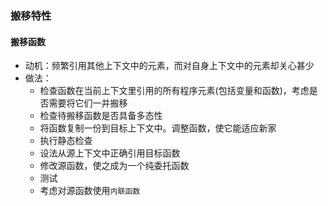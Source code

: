 ### 搬移特性



#### 搬移函数

- 动机：频繁引用其他上下文中的元素，而对自身上下文中的元素却关心甚少
- 做法：
  - 检查函数在当前上下文里引用的所有程序元素(包括变量和函数)，考虑是否需要将它们一并搬移
  - 检查待搬移函数是否具备多态性
  - 将函数复制一份到目标上下文中。调整函数，使它能适应新家
  - 执行静态检查
  - 设法从源上下文中正确引用目标函数
  - 修改源函数，使之成为一个纯委托函数
  - 测试
  - 考虑对源函数使用`内联函数`